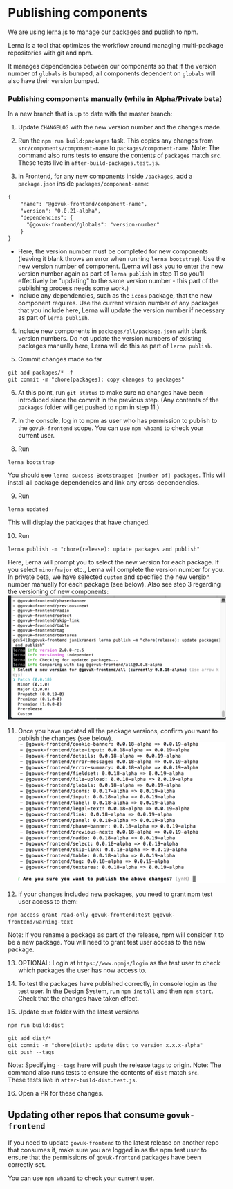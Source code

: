 # Publishing components

We are using [lerna.js](https://lernajs.io/) to manage our packages and publish
to npm.

Lerna is a tool that optimizes the workflow around managing multi-package
repositories with git and npm.

It manages dependencies between our components so that if the version number of
`globals` is bumped, all components dependent on `globals` will also have their
version bumped.

### Publishing components manually (while in Alpha/Private beta)

In a new branch that is up to date with the master branch:

1. Update `CHANGELOG` with the new version number and the changes made.

2. Run the `npm run build:packages` task. This copies any changes from
`src/components/component-name` to `packages/component-name`.
Note: The command also runs tests to ensure the contents of `packages` match `src`.
These tests live in `after-build-packages.test.js`.

3. In Frontend, for any new components inside `/packages`, add a `package.json`
inside `packages/component-name`:
```
{
    "name": "@govuk-frontend/component-name",
    "version": "0.0.21-alpha",
    "dependencies": {
      "@govuk-frontend/globals": "version-number"
    }
}
```
 - Here, the version number must be completed for new components (leaving it
   blank throws an error when running `lerna bootstrap`). Use the new version
   number of component. (Lerna will ask you to enter the new version number again
     as part of `lerna publish` in step 11 so you'll effectively be "updating"
     to the same version number - this part of the publishing process needs
     some work.)
 - Include any dependencies, such as the `icons` package, that the new component
  requires. Use the current version number of any packages that you include here,
  Lerna will update the version number if necessary as part of `lerna publish`.

4. Include new components in `packages/all/package.json` with blank version
numbers. Do not update the version numbers of existing packages manually here,
Lerna will do this as part of `lerna publish`.

5. Commit changes made so far
```
git add packages/* -f
git commit -m "chore(packages): copy changes to packages"
```

6. At this point, run `git status` to make sure no changes have been introduced
since the commit in the previous step. (Any contents of the `packages` folder
will get pushed to npm in step 11.)

7. In the console, log in to npm as user who has permission to publish to the
`govuk-frontend` scope. You can use `npm whoami` to check your current user.

8. Run
```
lerna bootstrap
```
You should see `lerna success Bootstrapped [number of] packages`. This will
install all package dependencies and link any cross-dependencies.

9. Run
```
lerna updated
```
This will display the packages that have changed.

10. Run
```
lerna publish -m "chore(release): update packages and publish"
```
Here, Lerna will prompt you to select the new version for each package. If you
select `minor`/`major` etc., Lerna will complete the version number for you. In
private beta, we have selected `custom` and specified the new version number
manually for each package (see below). Also see step 3 regarding the versioning
of new components:
![Select version in Lerna](./img/lerna-select-version.png)

11. Once you have updated all the package versions, confirm you want to publish
the changes (see below).
![Confirm publishing of changes in Lerna](./img/lerna-confirm-publish.png)

12. If your changes included new packages, you need to grant npm test user
access to them:
```
npm access grant read-only govuk-frontend:test @govuk-frontend/warning-text
```
Note: If you rename a package as part of the release, npm will consider it to be
a new package. You will need to grant test user access to the new package.

13. OPTIONAL: Login at `https://www.npmjs/login` as the test user to check which
packages the user has now access to.

14. To test the packages have published correctly, in console login as the test
user. In the Design System, run `npm install` and then `npm start`. Check that
the changes have taken effect.

15. Update `dist` folder with the latest versions
```
npm run build:dist
```
```
git add dist/*
git commit -m "chore(dist): update dist to version x.x.x-alpha"
git push --tags
```
Note: Specifying `--tags` here will push the release tags to origin.
Note: The command also runs tests to ensure the contents of `dist` match `src`.  
These tests live in `after-build-dist.test.js`.

16. Open a PR for these changes.

## Updating other repos that consume `govuk-frontend`

If you need to update `govuk-frontend` to the latest release on another repo
that consumes it, make sure you are logged in as the npm test user to ensure that
the permissions of `govuk-frontend` packages have been correctly set.

You can use `npm whoami` to check your current user.
